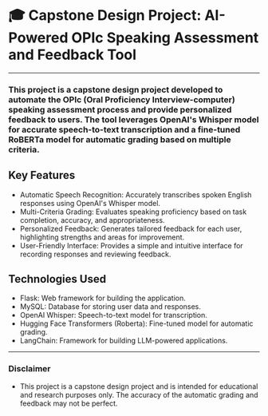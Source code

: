 ﻿# 🎓 Capstone Design Project: AI-Powered OPIc Speaking Assessment and Feedback Tool
---

### This project is a capstone design project developed to automate the OPIc (Oral Proficiency Interview-computer) speaking assessment process and provide personalized feedback to users. The tool leverages OpenAI's Whisper model for accurate speech-to-text transcription and a fine-tuned RoBERTa model for automatic grading based on multiple criteria.

## Key Features
- Automatic Speech Recognition: Accurately transcribes spoken English responses using OpenAI's Whisper model.
- Multi-Criteria Grading: Evaluates speaking proficiency based on task completion, accuracy, and appropriateness.
- Personalized Feedback: Generates tailored feedback for each user, highlighting strengths and areas for improvement.
- User-Friendly Interface: Provides a simple and intuitive interface for recording responses and reviewing feedback.

## Technologies Used
- Flask: Web framework for building the application.
- MySQL: Database for storing user data and responses.
- OpenAI Whisper: Speech-to-text model for transcription.
- Hugging Face Transformers (Roberta): Fine-tuned model for automatic grading.
- LangChain: Framework for building LLM-powered applications.

---
### Disclaimer
- This project is a capstone design project and is intended for educational and research purposes only. The accuracy of the automatic grading and feedback may not be perfect.